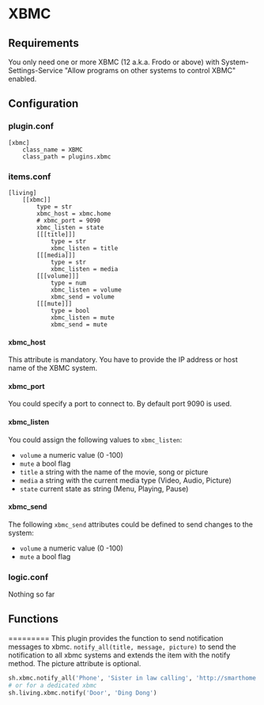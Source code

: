 # XBMC

## Requirements

You only need one or more XBMC (12 a.k.a. Frodo or above) with
System-Settings-Service "Allow programs on other systems to control XBMC" enabled.

## Configuration

### plugin.conf

```
[xbmc]
    class_name = XBMC
    class_path = plugins.xbmc
```

### items.conf

```
[living]
    [[xbmc]]
        type = str
        xbmc_host = xbmc.home
        # xbmc_port = 9090
        xbmc_listen = state
        [[[title]]]
            type = str
            xbmc_listen = title
        [[[media]]]
            type = str
            xbmc_listen = media
        [[[volume]]]
            type = num
            xbmc_listen = volume
            xbmc_send = volume
        [[[mute]]]
            type = bool
            xbmc_listen = mute
            xbmc_send = mute
```

#### xbmc_host
This attribute is mandatory. You have to provide the IP address or host name of the XBMC system.

#### xbmc_port
You could specify a port to connect to. By default port 9090 is used.

#### xbmc_listen
You could assign the following values to `xbmc_listen`:

   * `volume` a numeric value (0 -100)
   * `mute` a bool flag
   * `title` a string with the name of the movie, song or picture
   * `media` a string with the current media type (Video, Audio, Picture)
   * `state` current state as string (Menu, Playing, Pause)

#### xbmc_send
The following `xbmc_send` attributes could be defined to send changes to the system:

   * `volume` a numeric value (0 -100)
   * `mute` a bool flag


### logic.conf

Nothing so far

## Functions
=========
This plugin provides the function to send notification messages to xbmc. 
``notify_all(title, message, picture)`` to send the notification to all xbmc systems and extends the item with the notify method.
The picture attribute is optional.

```python
sh.xbmc.notify_all('Phone', 'Sister in law calling', 'http://smarthome.local/img/phone.png') 
# or for a dedicated xbmc
sh.living.xbmc.notify('Door', 'Ding Dong')
```
